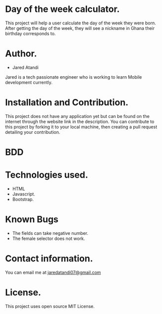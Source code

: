 # Day of the week calculator.
This project will help a user calculate the day of the week they were born. 
After getting the day of the week, they will see a nickname in Ghana their birthday corresponds to.

# Author.
* Jared Atandi 

Jared is a tech passionate engineer who is working to learn Mobile development currently. 

# Installation and Contribution.
This project does not have any application yet but can be found on the internet through the website link in the description.
You can contribute to this project by forking it to your local machine, then creating a pull request detailing your contribution.

# BDD
<!-- TODO -->
# Technologies used.
- HTML
- Javascript.
- Bootstrap.

# Known Bugs
- The fields can take negative number.
- The female selector does not work.
# Contact information.
You can email me at [jaredatandi07@gmail.com](https://mailto:jaredatandi07@gmail.com)

# License.
This project uses open source MIT License.

